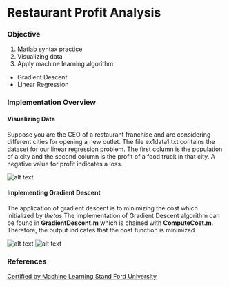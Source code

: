 # Restaurant Profit Analysis

### Objective 
1. Matlab syntax practice
2. Visualizing data
3. Apply machine learning algorithm 
* Gradient Descent
* Linear Regression


### Implementation Overview

#### Visualizing Data
Suppose you are the CEO of a restaurant franchise and are considering different cities for opening a new outlet. The file ex1data1.txt contains the dataset for our linear regression problem. The first column is the population of a city and the second column is the profit of a food truck in that city. A negative value for profit indicates a loss.

![alt text](https://github.com/khanhmai20/RestaurantAnalysis/blob/master/Asset/ex1_01.png)


#### Implementing Gradient Descent 
The application of gradient descent is to minimizing the cost which initialized by *thetas*.The implementation of Gradient Descent algorithm can be found in **GradientDescent.m** which is chained with **ComputeCost.m**. Therefore, the output indicates that the cost function is minimized 

![alt text](https://github.com/khanhmai20/RestaurantAnalysis/blob/master/Asset/ex1_02.png) 
![alt text](https://github.com/khanhmai20/RestaurantAnalysis/blob/master/Asset/ex1_03.png)


### References
[Certified by Machine Learning Stand Ford University](http://cs229.stanford.edu)
